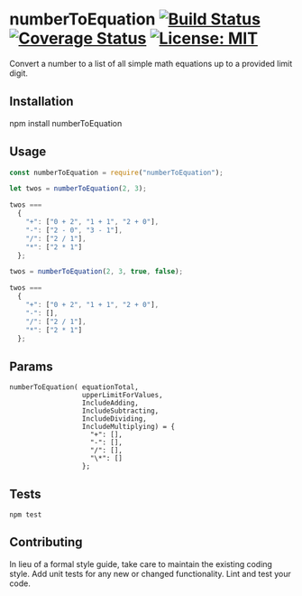 # numberToEquation [![Build Status](https://travis-ci.org/chuckinabox/numberToEquation.svg?branch=master)](https://travis-ci.org/chuckinabox/numberToEquation) [![Coverage Status](https://coveralls.io/repos/github/chuckinabox/numberToEquation/badge.svg?branch=master)](https://coveralls.io/github/chuckinabox/numberToEquation?branch=master) [![License: MIT](https://img.shields.io/badge/License-MIT-yellow.svg)](https://opensource.org/licenses/MIT)

Convert a number to a list of all simple math equations up to a provided limit digit.

## Installation

npm install numberToEquation

## Usage

```javascript
const numberToEquation = require("numberToEquation");

let twos = numberToEquation(2, 3);

twos ===
  {
    "+": ["0 + 2", "1 + 1", "2 + 0"],
    "-": ["2 - 0", "3 - 1"],
    "/": ["2 / 1"],
    "*": ["2 * 1"]
  };

twos = numberToEquation(2, 3, true, false);

twos ===
  {
    "+": ["0 + 2", "1 + 1", "2 + 0"],
    "-": [],
    "/": ["2 / 1"],
    "*": ["2 * 1"]
  };
```

## Params

```
numberToEquation( equationTotal,
                  upperLimitForValues,
                  IncludeAdding,
                  IncludeSubtracting,
                  IncludeDividing,
                  IncludeMultiplying) = {
                    "+": [],
                    "-": [],
                    "/": [],
                    "\*": []
                  };
```

## Tests

`npm test`

## Contributing

In lieu of a formal style guide, take care to maintain the existing coding style. Add unit tests for any new or changed functionality. Lint and test your code.
